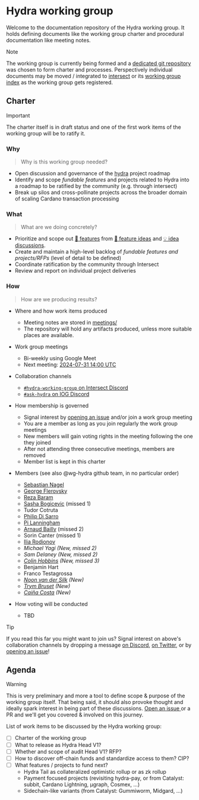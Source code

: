 # Hydra working group

Welcome to the documentation repository of the Hydra working group. It holds defining documents like the working group charter and procedural documentation like meeting notes.

> [!NOTE]
> The working group is currently being formed and a [dedicated git repository](https://github.com/cardano-scaling/wg-hydra) was chosen to form charter and processes. Perspectively individual documents may be moved / integrated to [intersect](https://docs.intersectmbo.org/) or its [working group index](https://intersect.gitbook.io/intersect-working-groups) as the working group gets registered.

## Charter

> [!IMPORTANT]
> The charter itself is in draft status and one of the first work items of the working group will be to ratify it.

### Why

> Why is this working group needed?

- Open discussion and governance of the [hydra](https://github.com/input-output-hk/hydra) project roadmap
- Identify and scope _fundable features_ and projects related to Hydra into a roadmap to be ratified by the community (e.g. through intersect)
- Break up silos and cross-pollinate projects across the broader domain of scaling Cardano transaction processing

### What

> What are we doing concretely?

- Prioritize and scope out [💬 features](https://github.com/input-output-hk/hydra/issues?q=is%3Aissue+is%3Aopen+label%3A%22%3Aspeech_balloon%3A+feature%22) from [💭 feature ideas](https://github.com/input-output-hk/hydra/issues?q=is%3Aissue+is%3Aopen+label%3A%22%3Athought_balloon%3A+idea%22) and [💡 idea discussions](https://github.com/input-output-hk/hydra/discussions/categories/ideas).
- Create and maintain a high-level backlog of _fundable features and projects/RFPs_ (level of detail to be defined)
- Coordinate ratification by the community through Intersect
- Review and report on individual project deliveries

### How

> How are we producing results?

- Where and how work items produced
  - Meeting notes are stored in [meetings/](./meetings)
  - The repository will hold any artifacts produced, unless more suitable places are available.

- Work group meetings
  - Bi-weekly using Google Meet
  - Next meeting: [2024-07-31 14:00 UTC](https://meet.google.com/vnz-chhb-qxz)

- Collaboration channels
  - [`#hydra-working-group` on Intersect Discord](https://discord.gg/u6XPm63KdV)
  - [`#ask-hydra` on IOG Discord](https://discord.com/invite/Qq5vNTg9PT)

- How membership is governed
  - Signal interest by [opening an issue](https://github.com/cardano-scaling/wg-hydra/issues/new?template=sign_me_up.yml) and/or join a work group meeting
  - You are a member as long as you join regularly the work group meetings
  - New members will gain voting rights in the meeting following the one they joined
  - After not attending three consecutive meetings, members are removed
  - Member list is kept in this charter

- Members (see also @wg-hydra github team, in no particular order)
  - [Sebastian Nagel](https://github.com/ch1bo) <!-- sebastian.nagel@ncoding.at -->
  - [George Flerovsky](https://github.com/GeorgeFlerovsky) <!-- george.flerovsky@gmail.com -->
  - [Reza Baram](https://github.com/rezabaram) <!-- reza.baram@gmail.com -->
  - [Sasha Bogicevic](https://github.com/v0d1ch) (missed 1) <!-- sasha.bogicevic@iohk.io -->
  - Tudor Cotruta <!-- c.tudorcotruta@gmail.com -->
  - [Philip Di Sarro](https://github.com/Colll78) <!-- philipdisarro@gmail.com -->
  - [Pi Lanningham](https://github.com/Qantumplation) <!-- pi@sundae.fi -->
  - [Arnaud Bailly](https://github.com/abailly) (missed 2) <!-- arnaud.bailly@iohk.io -->
  - Sorin Canter (missed 1) <!-- sorin.canter@gmail.com -->
  - [Ilia Rodionov](https://github.com/euonymos) <!-- ilia@mlabs.city -->
  - _Michael Yagi (New, missed 2)_ <!-- myagi@ikigaitech.org -->
  - _Sam Delaney (New, missed 2)_ <!-- sdelaney@ikigaitech.org -->
  - _[Colin Hobbins](https://github.com/chobbins) (New, missed 3)_ <!-- colin.hobbins@obsidian.systems -->
  - Benjamin Hart <!-- ben@mlabs.city -->
  - Franco Testagrossa <!-- franco.testagrossa@iohk.io -->
  - _[Noon van der Silk](https://github.com/noonio) (New)_ <!-- noon.vandersilk@iohk.io -->
  - _[Trym Bruset](https://github.com/Trymyrt) (New)_ <!-- trymyrt@gmail.com -->
  - _[Caiña Costa](https://github.com/cfcosta) (New)_ <!-- me@cfcosta.com -->

- How voting will be conducted
  - TBD
  
> [!TIP]
> If you read this far you might want to join us? Signal interest on above's collaboration channels by dropping a message [on Discord](https://discord.com/invite/Qq5vNTg9PT), [on Twitter](https://x.com/ch1bo_), or by [opening an issue](https://github.com/cardano-scaling/wg-hydra/issues/new?template=sign_me_up.yml)!

## Agenda

> [!WARNING]
> This is very preliminary and more a tool to define scope & purpose of the working group itself. That being said, it should also provoke thought and ideally spark interest in being part of these discussions. [Open an issue ](https://github.com/cardano-scaling/wg-hydra/issues/new/choose) or a PR and we'll get you covered & involved on this journey.

List of work items to be discussed by the Hydra working group:

  - [ ] Charter of the working group
  - [ ] What to release as Hydra Head V1?
  - [ ] Whether and scope of audit Head V1? RFP?
  - [ ] How to discover off-chain funds and standardize access to them? CIP?
  - [ ] What features / projects to fund next?
    - Hydra Tail as collateralized optimistic rollup or as zk rollup
    - Payment focused projects (revisiting hydra-pay, or from Catalyst: subbit, Cardano Lightning, μgraph, Cosmex, ...)
    - Sidechain-like variants (from Catalyst: Gummiworm, Midgard, ...)


